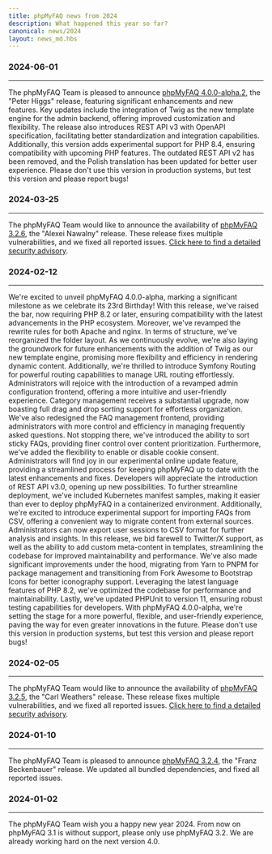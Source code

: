 ```yaml
---
title: phpMyFAQ news from 2024
description: What happened this year so far?
canonical: news/2024
layout: news_md.hbs
---
```


### 2024-06-01
* * *
The phpMyFAQ Team is pleased to announce [phpMyFAQ 4.0.0-alpha.2](/download), the "Peter Higgs" release, featuring 
significant enhancements and new features. Key updates include the integration of Twig as the new template engine for 
the admin backend, offering improved customization and flexibility. The release also introduces REST API v3 with OpenAPI 
specification, facilitating better standardization and integration capabilities. Additionally, this version adds 
experimental support for PHP 8.4, ensuring compatibility with upcoming PHP features. The outdated REST API v2 has been 
removed, and the Polish translation has been updated for better user experience. Please don't use this version in 
production systems, but test this version and please report bugs!

### 2024-03-25
* * *
The phpMyFAQ Team would like to announce the availability of [phpMyFAQ 3.2.6](/download),
the "Alexei Nawalny" release.
These release fixes multiple vulnerabilities, and we fixed all reported issues.
[Click here to find a detailed security advisory](/security/advisory-2024-03-25).

### 2024-02-12
* * *
We're excited to unveil phpMyFAQ 4.0.0-alpha, marking a significant milestone as we celebrate its 23rd Birthday!
With this release, we've raised the bar, now requiring PHP 8.2 or later, ensuring compatibility with the latest 
advancements in the PHP ecosystem. Moreover, we've revamped the rewrite rules for both Apache and nginx.
In terms of structure, we've reorganized the folder layout. As we continuously evolve, we're also laying the groundwork 
for future enhancements with the addition of Twig as our new template engine, promising more flexibility and efficiency 
in rendering dynamic content. Additionally, we're thrilled to introduce Symfony Routing for powerful routing 
capabilities to manage URL routing effortlessly.
Administrators will rejoice with the introduction of a revamped admin configuration frontend, offering a more intuitive 
and user-friendly experience. Category management receives a substantial upgrade, now boasting full drag and drop 
sorting support for effortless organization. We've also redesigned the FAQ management frontend, providing administrators 
with more control and efficiency in managing frequently asked questions. Not stopping there, we've introduced the 
ability to sort sticky FAQs, providing finer control over content prioritization. Furthermore, we've added the 
flexibility to enable or disable cookie consent. Administrators will find joy in our experimental online update feature,
providing a streamlined process for keeping phpMyFAQ up to date with the latest enhancements and fixes.
Developers will appreciate the introduction of REST API v3.0, opening up new possibilities. To further streamline 
deployment, we've included Kubernetes manifest samples, making it easier than ever to deploy phpMyFAQ in a 
containerized environment. Additionally, we're excited to introduce experimental support for importing FAQs from CSV,
offering a convenient way to migrate content from external sources. Administrators can now export user sessions to CSV 
format for further analysis and insights. In this release, we bid farewell to Twitter/X support, as well as the ability 
to add custom meta-content in templates, streamlining the codebase for improved maintainability and performance.
We've also made significant improvements under the hood, migrating from Yarn to PNPM for package management
and transitioning from Fork Awesome to Bootstrap Icons for better iconography support. Leveraging the latest language 
features of PHP 8.2, we've optimized the codebase for performance and maintainability. Lastly, we've updated PHPUnit to 
version 11, ensuring robust testing capabilities for developers. With phpMyFAQ 4.0.0-alpha, we're setting the stage for 
a more powerful, flexible, and user-friendly experience, paving the way for even greater innovations in the future.
Please don't use this version in production systems, but test this version and please report bugs!

### 2024-02-05
* * *
The phpMyFAQ Team would like to announce the availability of [phpMyFAQ 3.2.5](/download),
the "Carl Weathers" release.
These release fixes multiple vulnerabilities, and we fixed all reported issues.
[Click here to find a detailed security advisory](/security/advisory-2024-02-05).

### 2024-01-10
* * *
The phpMyFAQ Team is pleased to announce [phpMyFAQ 3.2.4](/download), the "Franz Beckenbauer" release.
We updated all bundled dependencies, and fixed all reported issues.

### 2024-01-02
* * *
The phpMyFAQ Team wish you a happy new year 2024. From now on phpMyFAQ 3.1 is without support,
please only use phpMyFAQ 3.2.
We are already working hard on the next version 4.0.